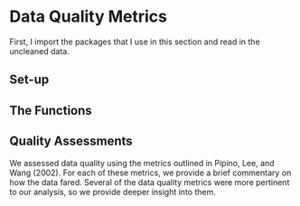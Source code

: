 # Data Quality Metrics
First, I import the packages that I use in this section and read in the uncleaned data.

## Set-up

## The Functions

## Quality Assessments
We assessed data quality using the metrics outlined in Pipino, Lee, and Wang (2002). For each of these metrics, we provide a brief commentary on how the data fared. Several of the data quality metrics were more pertinent to our analysis, so we provide deeper insight into them.
